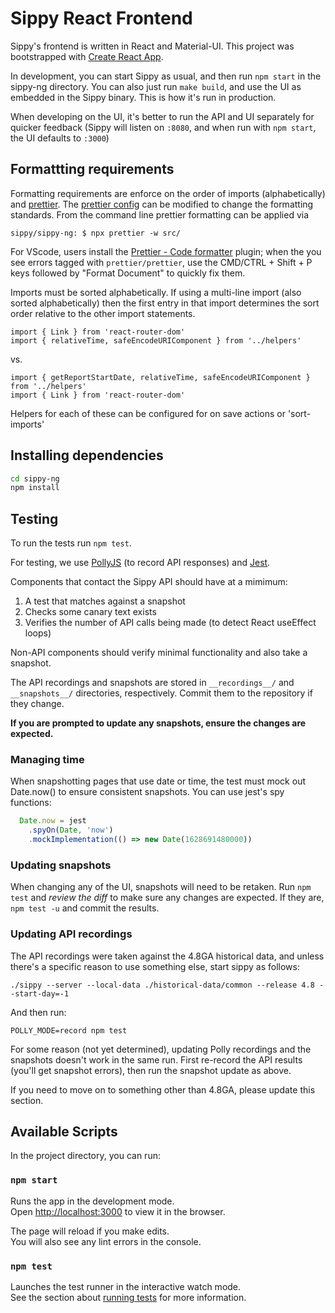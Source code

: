 # Sippy React Frontend

Sippy's frontend is written in React and Material-UI. This project was
bootstrapped with [Create React App](https://github.com/facebook/create-react-app).

In development, you can start Sippy as usual, and then run `npm start`
in the sippy-ng directory.  You can also just run `make build`, and use
the UI as embedded in the Sippy binary. This is how it's run in
production.

When developing on the UI, it's better to run the API and UI separately
for quicker feedback (Sippy will listen on `:8080`, and when run with
`npm start`, the UI defaults to `:3000`)

## Formattting requirements

Formatting requirements are enforce on the order of imports (alphabetically) and [prettier](https://prettier.io/docs/en/options.html).  The [prettier config](prettier.config.js) can be modified to change the formatting standards.  From the command line prettier formatting can be applied via
```
sippy/sippy-ng: $ npx prettier -w src/
```

For VScode, users install the [Prettier - Code formatter](https://marketplace.visualstudio.com/items?itemName=esbenp.prettier-vscode) plugin; when the you see errors tagged with `prettier/prettier`, use the CMD/CTRL + Shift + P keys
followed by "Format Document" to quickly fix them.

Imports must be sorted alphabetically.  If using a multi-line import (also sorted alphabetically) then the first entry in that import determines the sort order relative to the other import statements.
```
import { Link } from 'react-router-dom'
import { relativeTime, safeEncodeURIComponent } from '../helpers'
```
vs.
```
import { getReportStartDate, relativeTime, safeEncodeURIComponent } from '../helpers'
import { Link } from 'react-router-dom'
```

Helpers for each of these can be configured for on save actions or 'sort-imports'

## Installing dependencies

```bash
cd sippy-ng
npm install
```

## Testing

To run the tests run `npm test`.

For testing, we use [PollyJS](https://netflix.github.io/pollyjs) (to
record API responses) and [Jest](https://jestjs.io/).

Components that contact the Sippy API should have at a mimimum:

   1. A test that matches against a snapshot
   2. Checks some canary text exists
   3. Verifies the number of API calls being made (to detect React useEffect loops)

Non-API components should verify minimal functionality and also
take a snapshot.

The API recordings and snapshots are stored in `__recordings__/` and
`__snapshots__/` directories, respectively. Commit them to the repository
if they change.

**If you are prompted to update any snapshots, ensure the changes are
expected.**

### Managing time

When snapshotting pages that use date or time, the test must mock out
Date.now() to ensure consistent snapshots.  You can use jest's spy
functions:

```javascript
  Date.now = jest
    .spyOn(Date, 'now')
    .mockImplementation(() => new Date(1628691480000))
```

### Updating snapshots

When changing any of the UI, snapshots will need to be retaken. Run `npm
test` and *review the diff* to make sure any changes are expected. If
they are, `npm test -u` and commit the results.

### Updating API recordings

The API recordings were taken against the 4.8GA historical data, and
unless there's a specific reason to use something else, start sippy as
follows:

```
./sippy --server --local-data ./historical-data/common --release 4.8 --start-day=-1
```

And then run:

```
POLLY_MODE=record npm test
``````

For some reason (not yet determined), updating Polly recordings and the
snapshots doesn't work in the same run. First re-record the API results
(you'll get snapshot errors), then run the snapshot update as above.

If you need to move on to something other than 4.8GA, please update this
section.

## Available Scripts

In the project directory, you can run:

### `npm start`

Runs the app in the development mode.\
Open [http://localhost:3000](http://localhost:3000) to view it in the browser.

The page will reload if you make edits.\
You will also see any lint errors in the console.

### `npm test`

Launches the test runner in the interactive watch mode.\
See the section about [running tests](https://facebook.github.io/create-react-app/docs/running-tests) for more information.
